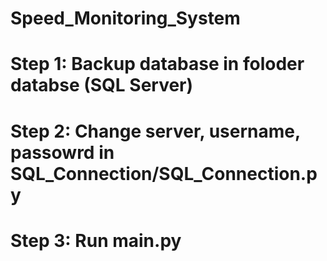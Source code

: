 # Speed_Monitoring_System
# Step 1: Backup database in foloder databse (SQL Server)
# Step 2: Change server, username, passowrd in SQL_Connection/SQL_Connection.py
# Step 3: Run main.py
